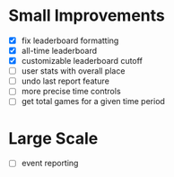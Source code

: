 # Small Improvements

- [x] fix leaderboard formatting
- [x] all-time leaderboard
- [x] customizable leaderboard cutoff
- [ ] user stats with overall place
- [ ] undo last report feature
- [ ] more precise time controls
- [ ] get total games for a given time period

# Large Scale

- [ ] event reporting

